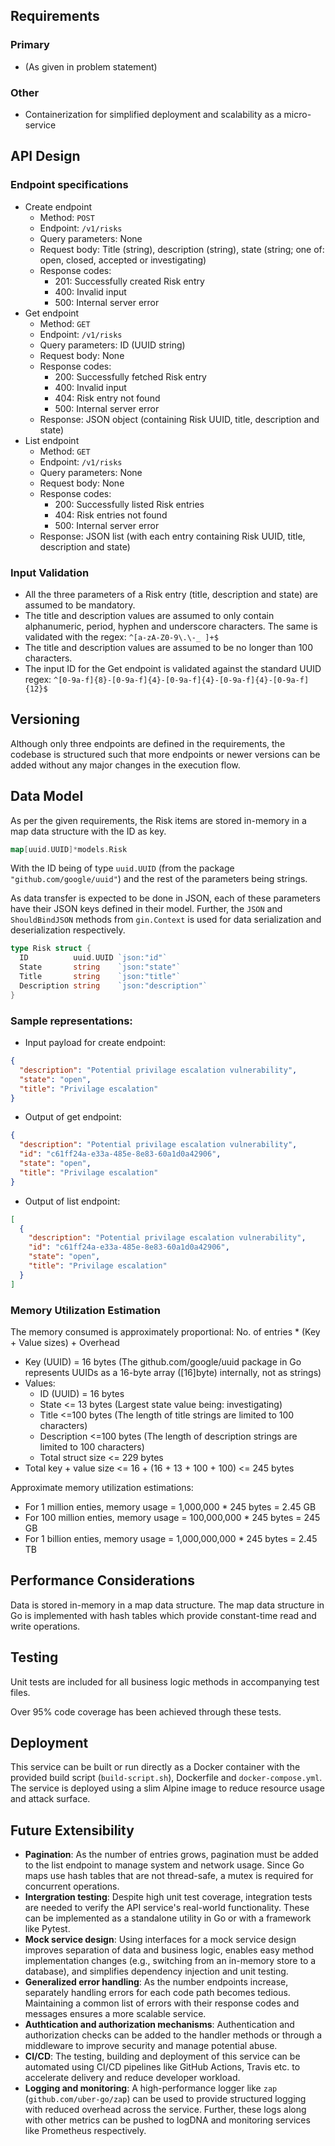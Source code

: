 ## Requirements
### Primary
- (As given in problem statement)

### Other
- Containerization for simplified deployment and scalability as a micro-service

## API Design

### Endpoint specifications
- Create endpoint
  - Method: `POST`
  - Endpoint: `/v1/risks`
  - Query parameters: None
  - Request body: Title (string), description (string), state (string; one of: open, closed, accepted or investigating)
  - Response codes:
    - 201: Successfully created Risk entry
    - 400: Invalid input
    - 500: Internal server error
- Get endpoint
  - Method: `GET`
  - Endpoint: `/v1/risks`
  - Query parameters: ID (UUID string)
  - Request body: None
  - Response codes:
    - 200: Successfully fetched Risk entry
    - 400: Invalid input
    - 404: Risk entry not found
    - 500: Internal server error
  - Response: JSON object (containing Risk UUID, title, description and state)
- List endpoint
  - Method: `GET`
  - Endpoint: `/v1/risks`
  - Query parameters: None
  - Request body: None
  - Response codes:
    - 200: Successfully listed Risk entries
    - 404: Risk entries not found
    - 500: Internal server error
  - Response: JSON list (with each entry containing Risk UUID, title, description and state)

### Input Validation
- All the three parameters of a Risk entry (title, description and state) are assumed to be mandatory.
- The title and description values are assumed to only contain alphanumeric, period, hyphen and underscore characters. The same is validated with the regex: `^[a-zA-Z0-9\.\-_ ]+$`
- The title and description values are assumed to be no longer than 100 characters.
- The input ID for the Get endpoint is validated against the standard UUID regex: `^[0-9a-f]{8}-[0-9a-f]{4}-[0-9a-f]{4}-[0-9a-f]{4}-[0-9a-f]{12}$`

## Versioning

Although only three endpoints are defined in the requirements, the codebase is structured such that more endpoints or newer versions can be added without any major changes in the execution flow.

## Data Model
As per the given requirements, the Risk items are stored in-memory in a map data structure with the ID as key.

```go
map[uuid.UUID]*models.Risk
```

With the ID being of type `uuid.UUID` (from the package `"github.com/google/uuid"`) and the rest of the parameters being strings.

As data transfer is expected to be done in JSON, each of these parameters have their JSON keys defined in their model. Further, the `JSON` and `ShouldBindJSON` methods from `gin.Context` is used for data serialization and deserialization respectively.

```go
type Risk struct {
  ID          uuid.UUID `json:"id"`
  State       string    `json:"state"`
  Title       string    `json:"title"`
  Description string    `json:"description"`
}
```

### Sample representations:

- Input payload for create endpoint:

```json
{
  "description": "Potential privilage escalation vulnerability",
  "state": "open",
  "title": "Privilage escalation"
}
```

- Output of get endpoint:

```json
{
  "description": "Potential privilage escalation vulnerability",
  "id": "c61ff24a-e33a-485e-8e83-60a1d0a42906",
  "state": "open",
  "title": "Privilage escalation"
}
```

- Output of list endpoint:

```json
[
  {
    "description": "Potential privilage escalation vulnerability",
    "id": "c61ff24a-e33a-485e-8e83-60a1d0a42906",
    "state": "open",
    "title": "Privilage escalation"
  }
]
```

### Memory Utilization Estimation

The memory consumed is approximately proportional: No. of entries * (Key + Value sizes) + Overhead

- Key (UUID) = 16 bytes (The github.com/google/uuid package in Go represents UUIDs as a 16-byte array ([16]byte) internally, not as strings)
- Values:
  - ID (UUID) = 16 bytes
  - State <= 13 bytes (Largest state value being: investigating)
  - Title <=100 bytes (The length of title strings are limited to 100 characters)
  - Description <=100 bytes (The length of description strings are limited to 100 characters)
  - Total struct size <= 229 bytes
- Total key + value size <= 16 + (16 + 13 + 100 + 100) <= 245 bytes

Approximate memory utilization estimations:
- For 1 million enties, memory usage = 1,000,000 * 245 bytes = 2.45 GB
- For 100 million enties, memory usage = 100,000,000 * 245 bytes = 245 GB
- For 1 billion enties, memory usage = 1,000,000,000 * 245 bytes = 2.45 TB


## Performance Considerations

Data is stored in-memory in a map data structure. The map data structure in Go is implemented with hash tables which provide constant-time read and write operations.

## Testing

Unit tests are included for all business logic methods in accompanying test files.

Over 95% code coverage has been achieved through these tests.

## Deployment

This service can be built or run directly as a Docker container with the provided build script (`build-script.sh`), Dockerfile and `docker-compose.yml`. The service is deployed using a slim Alpine image to reduce resource usage and attack surface.

## Future Extensibility
- **Pagination**: As the number of entries grows, pagination must be added to the list endpoint to manage system and network usage. Since Go maps use hash tables that are not thread-safe, a mutex is required for concurrent operations.
- **Intergration testing**: Despite high unit test coverage, integration tests are needed to verify the API service's real-world functionality. These can be implemented as a standalone utility in Go or with a framework like Pytest.
- **Mock service design**: Using interfaces for a mock service design improves separation of data and business logic, enables easy method implementation changes (e.g., switching from an in-memory store to a database), and simplifies dependency injection and unit testing.
- **Generalized error handling**: As the number endpoints increase, separately handling errors for each code path becomes tedious. Maintaining a common list of errors with their response codes and messages ensures a more scalable service.
- **Authtication and authorization mechanisms**: Authentication and authorization checks can be added to the handler methods or through a middleware to improve security and manage potential abuse.
- **CI/CD**: The testing, building and deployment of this service can be automated using CI/CD pipelines like GitHub Actions, Travis etc. to accelerate delivery and reduce developer workload.
- **Logging and monitoring**: A high-performance logger like `zap` (`github.com/uber-go/zap`) can be used to provide structured logging with reduced overhead across the service. Further, these logs along with other metrics can be pushed to logDNA and monitoring services like Prometheus respectively.